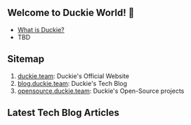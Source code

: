 ## Welcome to Duckie World! 🥳 

- [What is Duckie?](https://github.com/duckie-team/duckie-app/blob/main/documents/branding.md)
- TBD

## Sitemap

1. [duckie.team](https://duckie.team): Duckie's Official Website
2. [blog.duckie.team](https://blog.duckie.team): Duckie's Tech Blog
3. [opensource.duckie.team](https://opensource.duckie.team): Duckie's Open-Source projects

## Latest Tech Blog Articles

<!-- BLOG-POST-LIST:START -->
<!-- BLOG-POST-LIST:END -->